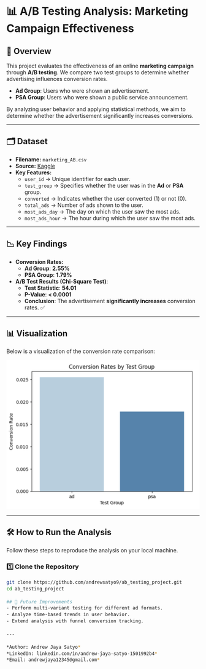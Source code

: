 # 📊 A/B Testing Analysis: Marketing Campaign Effectiveness

## 📌 Overview
This project evaluates the effectiveness of an online **marketing campaign** through **A/B testing**. We compare two test groups to determine whether advertising influences conversion rates.

- **Ad Group**: Users who were shown an advertisement.  
- **PSA Group**: Users who were shown a public service announcement.  

By analyzing user behavior and applying statistical methods, we aim to determine whether the advertisement significantly increases conversions.

---

## 🗂 Dataset
- **Filename:** `marketing_AB.csv`
- **Source:** [Kaggle](https://www.kaggle.com/)  
- **Key Features:**
  - `user_id` → Unique identifier for each user.
  - `test_group` → Specifies whether the user was in the **Ad** or **PSA** group.
  - `converted` → Indicates whether the user converted (1) or not (0).
  - `total_ads` → Number of ads shown to the user.
  - `most_ads_day` → The day on which the user saw the most ads.
  - `most_ads_hour` → The hour during which the user saw the most ads.

---

## 📉 Key Findings
- **Conversion Rates:**
  - **Ad Group**: **2.55%**  
  - **PSA Group**: **1.79%**  
- **A/B Test Results (Chi-Square Test)**:
  - **Test Statistic**: **54.01**
  - **P-Value**: **< 0.0001**
  - **Conclusion**: The advertisement **significantly increases** conversion rates. ✅  

---

## 📊 Visualization  
Below is a visualization of the conversion rate comparison:  

![Conversion Rate Comparison](conversion_rate_comparison.png)

---

## 🛠️ How to Run the Analysis
Follow these steps to reproduce the analysis on your local machine.

### 1️⃣ Clone the Repository
```bash
git clone https://github.com/andrewsatyo9/ab_testing_project.git
cd ab_testing_project

## 🚀 Future Improvements
- Perform multi-variant testing for different ad formats.
- Analyze time-based trends in user behavior.
- Extend analysis with funnel conversion tracking.

---

*Author: Andrew Jaya Satyo*  
*LinkedIn: linkedin.com/in/andrew-jaya-satyo-1501992b4*  
*Email: andrewjaya12345@gmail.com*  